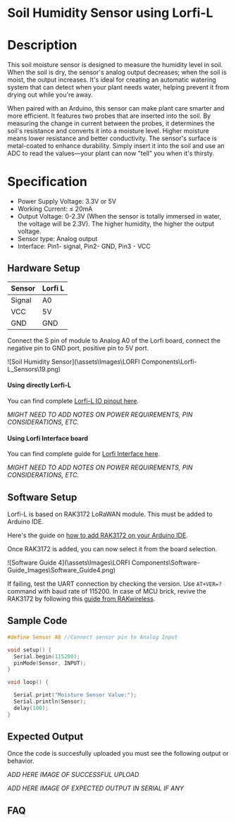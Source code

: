 # Soil Humidity Sensor using Lorfi-L

# Description

This soil moisture sensor is designed to measure the humidity level in soil. When the soil is dry, the sensor's analog output decreases; when the soil is moist, the output increases. It's ideal for creating an automatic watering system that can detect when your plant needs water, helping prevent it from drying out while you're away.

When paired with an Arduino, this sensor can make plant care smarter and more efficient. It features two probes that are inserted into the soil. By measuring the change in current between the probes, it determines the soil's resistance and converts it into a moisture level. Higher moisture means lower resistance and better conductivity. The sensor's surface is metal-coated to enhance durability. Simply insert it into the soil and use an ADC to read the values—your plant can now "tell" you when it's thirsty.

# Specification

- Power Supply Voltage: 3.3V or 5V
- Working Current: ≤ 20mA
- Output Voltage: 0-2.3V (When the sensor is totally immersed in water, the voltage will be 2.3V). The higher humidity, the higher the output voltage.
- Sensor type: Analog output
- Interface: Pin1- signal, Pin2- GND, Pin3 - VCC

## Hardware Setup

|     Sensor    |   Lorfi L   |
|---------------|-------------|
| Signal        | A0          |
| VCC           | 5V          |
| GND           | GND         |

Connect the S pin of module to Analog A0 of the Lorfi board, connect the negative pin to GND port, positive pin to 5V port.

![Soil Humidity Sensor](\assets\Images\LORFI Components\Lorfi-L_Sensors\19.png)

#### Using directly Lorfi-L

You can find complete <a href="/docs/Hardware-Guide.html">Lorfi-L IO pinout here</a>.

*MIGHT NEED TO ADD NOTES ON POWER REQUIREMENTS, PIN CONSIDERATIONS, ETC.*

#### Using Lorfi Interface board

You can find complete guide for <a href="/docs/Hardware-Guide.html">Lorfi Interface here</a>.

*MIGHT NEED TO ADD NOTES ON POWER REQUIREMENTS, PIN CONSIDERATIONS, ETC.*

## Software Setup

Lorfi-L is based on RAK3172 LoRaWAN module. This must be added to Arduino IDE.

Here's the guide on <a href="/docs/Software-Guide.html">how to add RAK3172 on your Arduino IDE</a>.

Once RAK3172 is added, you can now select it from the board selection.

![Software Guide 4](\assets\Images\LORFI Components\Software-Guide_Images\Software_Guide4.png)

If failing, test the UART connection by checking the version. Use `AT+VER=?` command with baud rate of 115200. In case of MCU brick, revive the RAK3172 by following this [guide from RAKwireless](https://learn.rakwireless.com/hc/en-us/articles/26687606549911-How-To-Guide-STM32CubeProgrammer-for-RAK-Modules).

## **Sample Code**
```c
#define Sensor A0 //Connect sensor pin to Analog Input

void setup() {
  Serial.begin(115200);
  pinMode(Sensor, INPUT);
}

void loop() {

  Serial.print("Moisture Sensor Value:");
  Serial.println(Sensor);
  delay(100);
}
```

## Expected Output

Once the code is succesfully uploaded you must see the following output or behavior.

*ADD HERE IMAGE OF SUCCESSFUL UPLOAD*

*ADD HERE IMAGE OF EXPECTED OUTPUT IN SERIAL IF ANY*

## FAQ


